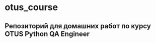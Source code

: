# otus_course
Репозиторий для домашних работ по курсу OTUS Python QA Engineer
---------------------------------------------------------

